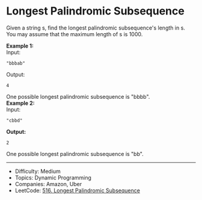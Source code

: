 # Longest Palindromic Subsequence

Given a string s, find the longest palindromic subsequence's length in s. You may assume that the maximum length of s is 1000.

**Example 1:**  
Input:
```
"bbbab"
```
Output:
```
4
```
One possible longest palindromic subsequence is "bbbb".  
**Example 2:**  
Input:
```
"cbbd"
```
**Output:**
```
2
```
One possible longest palindromic subsequence is "bb".

---

* Difficulty: Medium
* Topics: Dynamic Programming
* Companies: Amazon, Uber
* LeetCode: [516. Longest Palindromic Subsequence](https://leetcode.com/problems/longest-palindromic-subsequence/description/)
